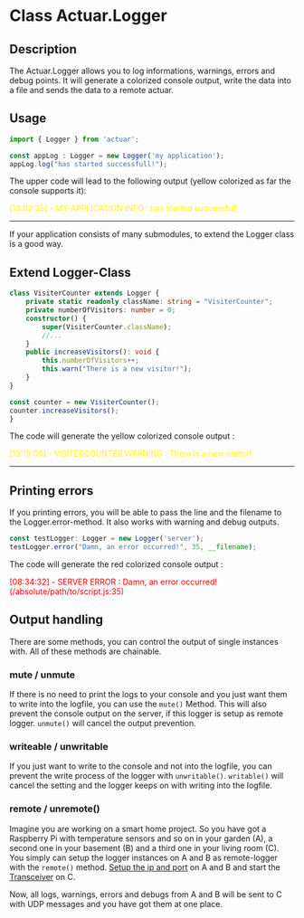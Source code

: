 # Class Actuar.Logger

## Description

The Actuar.Logger allows you to log informations, warnings, errors and debug points. It will generate a colorized console output, write the data into a file and sends the data to a remote actuar.

## Usage

```TypeScript
import { Logger } from 'actuar';

const appLog : Logger = new Logger('my application');
appLog.log("has started successfull!");

```

The upper code will lead to the following output (yellow colorized as far the console supports it):

<span style="color:yellow">[13:02:35] - MY-APPLICATION INFO : has started successful!</span>

---

If your application consists of many submodules, to extend the Logger class is a good way.

## Extend Logger-Class
```TypeScript
class VisiterCounter extends Logger {
    private static readonly className: string = "VisiterCounter";
    private numberOfVisitors: number = 0;
    constructor() {
        super(VisiterCounter.className);
        //...
    }
    public increaseVisitors(): void {
        this.numberOfVisitors++;
        this.warn("There is a new visitor!");
    }
}

const counter = new VisiterCounter();
counter.increaseVisitors();
}
```
The code will generate the yellow colorized console output :

<span style="color:yellow">[13:19:06] - VISITERCOUNTER WARNING : There is a new visitor!</span>

---

## Printing errors

If you printing errors, you will be able to pass the line and the filename to the Logger.error-method. It also works with warning and debug outputs.

```TypeScript
const testLogger: Logger = new Logger('server');
testLogger.error("Damn, an error occurred!", 35, __filename);
```
The code will generate the red colorized console output :

<span style="color:red">[08:34:32] - SERVER ERROR : Damn, an error occurred! (/absolute/path/to/script.js:35)</span>

## Output handling

There are some methods, you can control the output of single instances with. All of these methods are chainable.

### mute / unmute
If there is no need to print the logs to your console and you just want them to write into the logfile, you can use the `mute()` Method. This will also prevent the console output on the server, if this logger is setup as remote logger. `unmute()` will cancel the output prevention.

### writeable / unwritable
If you just want to write to the console and not into the logfile, you can prevent the write process of the logger with `unwritable()`. `writable()` will cancel the setting and the logger keeps on with writing into the logfile.

### remote / unremote()
Imagine you are working on a smart home project. So you have got a Raspberry Pi with temperature sensors and so on in your garden (A), a second one in your basement (B) and a third one in your living room (C).
You simply can setup the logger instances on A and B as remote-logger with the `remote()` method. [Setup the ip and port](./Actuar.md#remote-logging) on A and B and start the [Transceiver](./Transceiver.md) on C.

Now, all logs, warnings, errors and debugs from A and B will be sent to C with UDP messages and you have got them at one place.